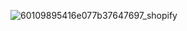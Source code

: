 ![60109895416e077b37647697_shopify](https://github.com/user-attachments/assets/3f0f42ef-0ff8-4bef-a2d1-3fd8b0a0cf60)
